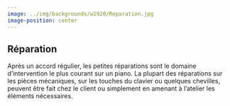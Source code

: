 ```yaml
---
image: ../img/backgrounds/w1920/Reparation.jpg
image-position: center
---
```


## Réparation

Après un accord régulier, les petites réparations sont le domaine d’intervention le plus 
courant sur un piano. La plupart des réparations sur les pièces mécaniques, sur les touches 
du clavier ou quelques chevilles, peuvent être fait chez le client ou simplement en amenant 
à l’atelier les éléments nécessaires.
